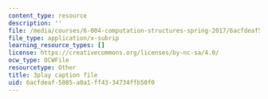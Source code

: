 ```yaml
---
content_type: resource
description: ''
file: /media/courses/6-004-computation-structures-spring-2017/6acfdeaf5085a0a1ff4334734ffb50f0_q38KAGAKORk.srt
file_type: application/x-subrip
learning_resource_types: []
license: https://creativecommons.org/licenses/by-nc-sa/4.0/
ocw_type: OCWFile
resourcetype: Other
title: 3play caption file
uid: 6acfdeaf-5085-a0a1-ff43-34734ffb50f0
---
```

